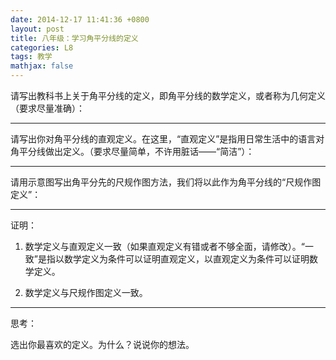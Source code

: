 ```yaml
---
date: 2014-12-17 11:41:36 +0800
layout: post
title: 八年级：学习角平分线的定义
categories: L8
tags: 教学
mathjax: false
---
```


请写出教科书上关于角平分线的定义，即角平分线的数学定义，或者称为几何定义（要求尽量准确）：

---

请写出你对角平分线的直观定义。在这里，“直观定义”是指用日常生活中的语言对角平分线做出定义。（要求尽量简单，不许用脏话——“简洁”）：

---

请用示意图写出角平分先的尺规作图方法，我们将以此作为角平分线的“尺规作图定义”：

---

证明：

1. 数学定义与直观定义一致（如果直观定义有错或者不够全面，请修改）。“一致”是指以数学定义为条件可以证明直观定义，以直观定义为条件可以证明数学定义。

2. 数学定义与尺规作图定义一致。

---

思考：

选出你最喜欢的定义。为什么？说说你的想法。
